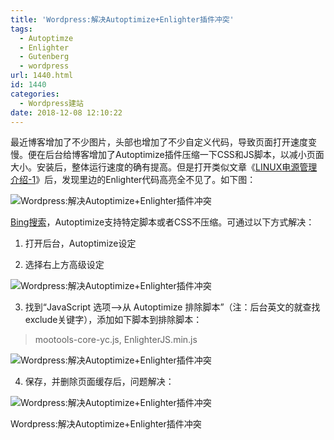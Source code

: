 ```yaml
---
title: 'Wordpress:解决Autoptimize+Enlighter插件冲突'
tags:
  - Autoptimze
  - Enlighter
  - Gutenberg
  - wordpress
url: 1440.html
id: 1440
categories:
  - Wordpress建站
date: 2018-12-08 12:10:22
---
```


最近博客增加了不少图片，头部也增加了不少自定义代码，导致页面打开速度变慢。便在后台给博客增加了Autoptimize插件压缩一下CSS和JS脚本，以减小页面大小。安装后，整体运行速度的确有提高。但是打开类似文章《[LINUX电源管理介绍-1](https://l2h.site/2018/10/24/linux-low-power-1/)》后，发现里边的Enlighter代码高亮全不见了。如下图：

![Wordpress:解决Autoptimize+Enlighter插件冲突](https://l2h.site/wp-content/uploads/2018/12/autoptimize-enlighter-conflict-1.png)

[Bing搜索](http://www.bing.com)，Autoptimize支持特定脚本或者CSS不压缩。可通过以下方式解决：

1. 打开后台，Autoptimize设定

2. 选择右上方高级设定

![Wordpress:解决Autoptimize+Enlighter插件冲突](https://l2h.site/wp-content/uploads/2018/12/autoptimize-enlighter-conflict-2.png)

3. 找到“JavaScript 选项-->从 Autoptimize 排除脚本”（注：后台英文的就查找exclude关键字），添加如下脚本到排除脚本：

> mootools-core-yc.js, EnlighterJS.min.js

![Wordpress:解决Autoptimize+Enlighter插件冲突](https://l2h.site/wp-content/uploads/2018/12/autoptimize-enlighter-conflict-3.png)

4. 保存，并删除页面缓存后，问题解决：

![Wordpress:解决Autoptimize+Enlighter插件冲突](https://l2h.site/wp-content/uploads/2018/12/autoptimize-enlighter-conflict-4.png)

Wordpress:解决Autoptimize+Enlighter插件冲突